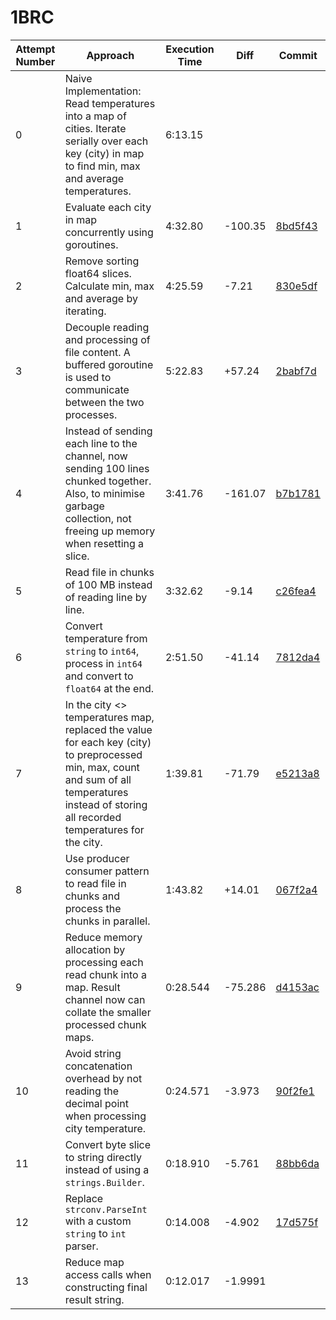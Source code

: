 # 1BRC

| Attempt Number | Approach | Execution Time | Diff | Commit |
|-----------------|---|---|---|--|
|0| Naive Implementation: Read temperatures into a map of cities. Iterate serially over each key (city) in map to find min, max and average temperatures.| 6:13.15 | || 
|1| Evaluate each city in map concurrently using goroutines.|4:32.80|-100.35| [8bd5f43](https://github.com/shraddhaag/1brc/commit/8bd5f437e8cc231e3ee18348b83f4dc694137546)|
|2|Remove sorting float64 slices. Calculate min, max and average by iterating.|4:25.59|-7.21|[830e5df](https://github.com/shraddhaag/1brc/commit/830e5dfacff9fb7a41d12027e21399736bc34701)|
|3|Decouple reading and processing of file content. A buffered goroutine is used to communicate between the two processes.|5:22.83|+57.24|[2babf7d](https://github.com/shraddhaag/1brc/commit/2babf7dda72d92c72722b220b8b663e747075bd7)|
|4|Instead of sending each line to the channel, now sending 100 lines chunked together. Also, to minimise garbage collection, not freeing up memory when resetting a slice. |3:41.76|-161.07|[b7b1781](https://github.com/shraddhaag/1brc/commit/b7b1781f58fd258a06940bd6c05eb404c8a14af6)|
|5|Read file in chunks of 100 MB instead of reading line by line. |3:32.62|-9.14|[c26fea4](https://github.com/shraddhaag/1brc/commit/c26fea40019552a7e4fc1c864236f433b1b686f0)|
|6|Convert temperature from `string` to `int64`, process in `int64` and convert to `float64` at the end. |2:51.50|-41.14|[7812da4](https://github.com/shraddhaag/1brc/commit/7812da4d0be07dd4686d5f9b9df1e93b08cd0dd1)|
|7|In the city <> temperatures map, replaced the value for each key (city) to preprocessed min, max, count and sum of all temperatures instead of storing all recorded temperatures for the city.|1:39.81|-71.79|[e5213a8](https://github.com/shraddhaag/1brc/commit/e5213a836b17bec0a858474a11f07c902e724bba)|
|8|Use producer consumer pattern to read file in chunks and process the chunks in parallel.|1:43.82|+14.01|[067f2a4](https://github.com/shraddhaag/1brc/commit/067f2a44c0d6b3bb7cc073639364f733bce09e3e)|
|9|Reduce memory allocation by processing each read chunk into a map. Result channel now can collate the smaller processed chunk maps.|0:28.544|-75.286|[d4153ac](https://github.com/shraddhaag/1brc/commit/d4153ac7a841170a5ceee47d930e97738b5a19f6)|
|10|Avoid string concatenation overhead by not reading the decimal point when processing city temperature.|0:24.571|-3.973|[90f2fe1](https://github.com/shraddhaag/1brc/commit/90f2fe121f454f3f1b5cdaeaaebe639bb86d4578)|
|11|Convert byte slice to string directly instead of using a `strings.Builder`.|0:18.910|-5.761|[88bb6da](https://github.com/shraddhaag/1brc/commit/88bb6da8b85424d46a8c836f3c35a49466df1ea4)|
|12|Replace `strconv.ParseInt` with a custom `string` to `int` parser.|0:14.008|-4.902|[17d575f](https://github.com/shraddhaag/1brc/commit/17d575fd0f143aed18d285713d030a5b52b478df)|
|13|Reduce map access calls when constructing final result string.|0:12.017|-1.9991||